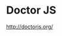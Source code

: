 <!--
id: 987632350
link: http://kevinisom.info/post/987632350/doctor-js
slug: doctor-js
date: Sun Aug 22 2010 02:21:10 GMT+1200 (NZST)
raw: {"blog_name":"kevinisom","id":987632350,"post_url":"http://kevinisom.info/post/987632350/doctor-js","slug":"doctor-js","type":"link","date":"2010-08-21 14:21:10 GMT","timestamp":1282400470,"state":"published","format":"html","reblog_key":"RtNwUosY","tags":[],"short_url":"http://tmblr.co/Zw68YywtXBU","highlighted":[],"feed_item":"http://doctorjs.org/","from_feed_id":"650234","note_count":0,"title":"Doctor JS","url":"http://doctorjs.org/","description":""}
publish: 2010-08-022
tags: 
title: Doctor JS
-->


Doctor JS
=========

<http://doctorjs.org/>


